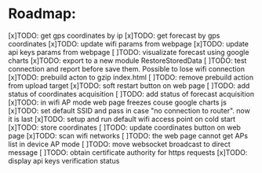 # Roadmap:

[x]TODO: get gps coordinates by ip
[x]TODO: get forecast by gps coordinates
[x]TODO: update wifi params from webpage
[x]TODO: update api keys params from webpage
[ ]TODO: visualizate forecast using google charts
[x]TODO: export to a new module RestoreStoredData
[ ]TODO: test connection and report before save them. Possible to lose wifi connection
[x]TODO: prebuild acton to gzip index.html
[ ]TODO: remove prebuild action from upload target
[x]TODO: soft restart button on web page
[ ]TODO: add status of coordinates acquisition
[ ]TODO: add status of forecast acquisition
[x]TODO: in wifi AP mode web page freezes couse google charts js
[x]TODO: set default SSID and pass in case "no connection to router". now it is last
[x]TODO: setup and run default wifi access point on cold start
[x]TODO: store coordinates
[ ]TODO: update coordinates button on web page
[x]TODO: scan wifi networks
[ ]TODO: the web page cannot get APs list in device AP mode
[ ]TODO: move websocket broadcast to direct message
[ ]TODO: obtain certificate authority for https requests
[x]TODO: display api keys verification status